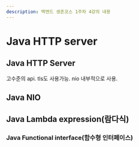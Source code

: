 ```yaml
---
description: 백엔드 생존코스 1주차 4강의 내용
---
```


# Java HTTP server

## Java HTTP Server

고수준의 api. tls도 사용가능. nio 내부적으로 사용.

## Java NIO

## Java Lambda expression(람다식)

### Java Functional interface(함수형 인터페이스)
